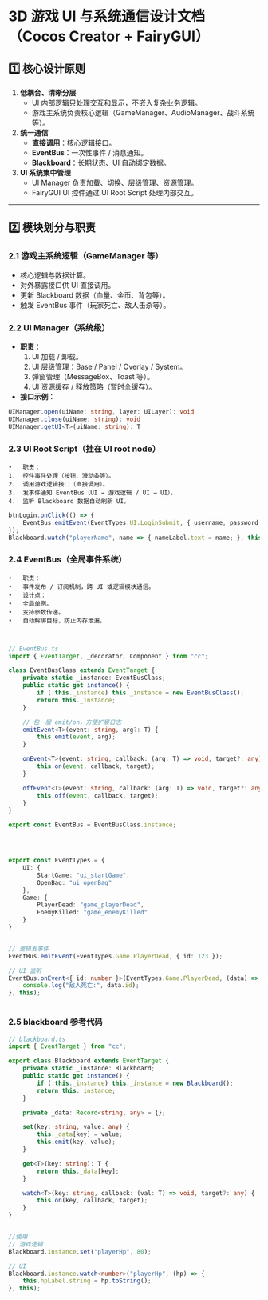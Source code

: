# 3D 游戏 UI 与系统通信设计文档（Cocos Creator + FairyGUI）

## 1️⃣ 核心设计原则
1. **低耦合、清晰分层**
   - UI 内部逻辑只处理交互和显示，不嵌入复杂业务逻辑。
   - 游戏主系统负责核心逻辑（GameManager、AudioManager、战斗系统等）。
2. **统一通信**
   - **直接调用**：核心逻辑接口。
   - **EventBus**：一次性事件 / 消息通知。
   - **Blackboard**：长期状态、UI 自动绑定数据。
3. **UI 系统集中管理**
   - UI Manager 负责加载、切换、层级管理、资源管理。
   - FairyGUI UI 控件通过 UI Root Script 处理内部交互。

---

## 2️⃣ 模块划分与职责

### 2.1 游戏主系统逻辑（GameManager 等）
- 核心逻辑与数据计算。
- 对外暴露接口供 UI 直接调用。
- 更新 Blackboard 数据（血量、金币、背包等）。
- 触发 EventBus 事件（玩家死亡、敌人击杀等）。

### 2.2 UI Manager（系统级）
- **职责**：
  1. UI 加载 / 卸载。
  2. UI 层级管理：Base / Panel / Overlay / System。
  3. 弹窗管理（MessageBox、Toast 等）。
  4. UI 资源缓存 / 释放策略（暂时全缓存）。
- **接口示例**：
```ts
UIManager.open(uiName: string, layer: UILayer): void
UIManager.close(uiName: string): void
UIManager.getUI<T>(uiName: string): T
```

### 2.3 UI Root Script（挂在 UI root node）
	•	职责：
	1.	控件事件处理（按钮、滑动条等）。
	2.	调用游戏逻辑接口（直接调用）。
	3.	发事件通知 EventBus（UI → 游戏逻辑 / UI → UI）。
	4.	监听 Blackboard 数据自动刷新 UI。
```ts
btnLogin.onClick(() => {
    EventBus.emitEvent(EventTypes.UI.LoginSubmit, { username, password });
});
Blackboard.watch("playerName", name => { nameLabel.text = name; }, this);
```

### 2.4 EventBus（全局事件系统）
	•	职责：
	•	事件发布 / 订阅机制，跨 UI 或逻辑模块通信。
	•	设计点：
	•	全局单例。
	•	支持参数传递。
	•	自动解绑目标，防止内存泄漏。
```ts


// EventBus.ts
import { EventTarget, _decorator, Component } from "cc";

class EventBusClass extends EventTarget {
    private static _instance: EventBusClass;
    public static get instance() {
        if (!this._instance) this._instance = new EventBusClass();
        return this._instance;
    }

    // 包一层 emit/on，方便扩展日志
    emitEvent<T>(event: string, arg?: T) {
        this.emit(event, arg);
    }

    onEvent<T>(event: string, callback: (arg: T) => void, target?: any) {
        this.on(event, callback, target);
    }

    offEvent<T>(event: string, callback: (arg: T) => void, target?: any) {
        this.off(event, callback, target);
    }
}

export const EventBus = EventBusClass.instance;




export const EventTypes = {
    UI: {
        StartGame: "ui_startGame",
        OpenBag: "ui_openBag"
    },
    Game: {
        PlayerDead: "game_playerDead",
        EnemyKilled: "game_enemyKilled"
    }
}


// 逻辑发事件
EventBus.emitEvent(EventTypes.Game.PlayerDead, { id: 123 });

// UI 监听
EventBus.onEvent<{ id: number }>(EventTypes.Game.PlayerDead, (data) => {
    console.log("敌人死亡:", data.id);
}, this);



```


### 2.5 blackboard 参考代码
```ts
// blackboard.ts
import { EventTarget } from "cc";

export class Blackboard extends EventTarget {
    private static _instance: Blackboard;
    public static get instance() {
        if (!this._instance) this._instance = new Blackboard();
        return this._instance;
    }

    private _data: Record<string, any> = {};

    set(key: string, value: any) {
        this._data[key] = value;
        this.emit(key, value);
    }

    get<T>(key: string): T {
        return this._data[key];
    }

    watch<T>(key: string, callback: (val: T) => void, target?: any) {
        this.on(key, callback, target);
    }
}


//使用
// 游戏逻辑
Blackboard.instance.set("playerHp", 80);

// UI
Blackboard.instance.watch<number>("playerHp", (hp) => {
    this.hpLabel.string = hp.toString();
}, this);

```



